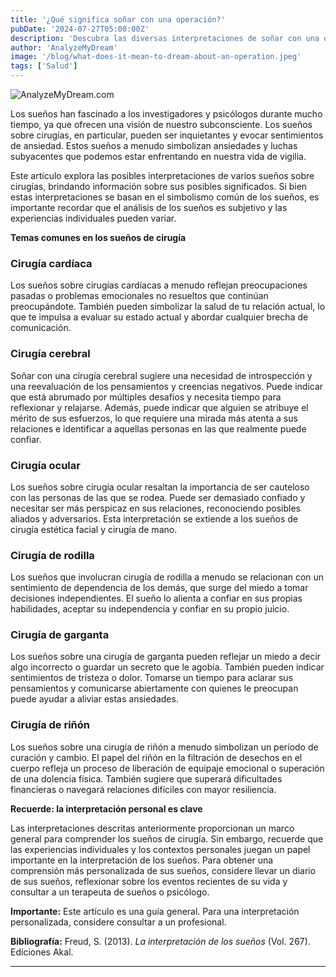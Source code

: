 ```yaml
---
title: '¿Qué significa soñar con una operación?'
pubDate: '2024-07-27T05:00:00Z'
description: 'Descubra las diversas interpretaciones de soñar con una operación, desde cirugías de corazón hasta operaciones de cerebro y riñón.'
author: 'AnalyzeMyDream'
image: '/blog/what-does-it-mean-to-dream-about-an-operation.jpeg'
tags: ['Salud']
---
```


![AnalyzeMyDream.com](/blog/what-does-it-mean-to-dream-about-an-operation.jpeg)


Los sueños han fascinado a los investigadores y psicólogos durante mucho tiempo, ya que ofrecen una visión de nuestro subconsciente. Los sueños sobre cirugías, en particular, pueden ser inquietantes y evocar sentimientos de ansiedad. Estos sueños a menudo simbolizan ansiedades y luchas subyacentes que podemos estar enfrentando en nuestra vida de vigilia. 

Este artículo explora las posibles interpretaciones de varios sueños sobre cirugías, brindando información sobre sus posibles significados. Si bien estas interpretaciones se basan en el simbolismo común de los sueños, es importante recordar que el análisis de los sueños es subjetivo y las experiencias individuales pueden variar. 

**Temas comunes en los sueños de cirugía**

### Cirugía cardíaca

Los sueños sobre cirugías cardíacas a menudo reflejan preocupaciones pasadas o problemas emocionales no resueltos que continúan preocupándote. También pueden simbolizar la salud de tu relación actual, lo que te impulsa a evaluar su estado actual y abordar cualquier brecha de comunicación. 

### Cirugía cerebral

Soñar con una cirugía cerebral sugiere una necesidad de introspección y una reevaluación de los pensamientos y creencias negativos. Puede indicar que está abrumado por múltiples desafíos y necesita tiempo para reflexionar y relajarse. Además, puede indicar que alguien se atribuye el mérito de sus esfuerzos, lo que requiere una mirada más atenta a sus relaciones e identificar a aquellas personas en las que realmente puede confiar. 

### Cirugía ocular

Los sueños sobre cirugía ocular resaltan la importancia de ser cauteloso con las personas de las que se rodea. Puede ser demasiado confiado y necesitar ser más perspicaz en sus relaciones, reconociendo posibles aliados y adversarios. Esta interpretación se extiende a los sueños de cirugía estética facial y cirugía de mano. 

### Cirugía de rodilla

Los sueños que involucran cirugía de rodilla a menudo se relacionan con un sentimiento de dependencia de los demás, que surge del miedo a tomar decisiones independientes. El sueño lo alienta a confiar en sus propias habilidades, aceptar su independencia y confiar en su propio juicio. 

### Cirugía de garganta

Los sueños sobre una cirugía de garganta pueden reflejar un miedo a decir algo incorrecto o guardar un secreto que le agobia. También pueden indicar sentimientos de tristeza o dolor. Tomarse un tiempo para aclarar sus pensamientos y comunicarse abiertamente con quienes le preocupan puede ayudar a aliviar estas ansiedades.

### Cirugía de riñón

Los sueños sobre una cirugía de riñón a menudo simbolizan un período de curación y cambio. El papel del riñón en la filtración de desechos en el cuerpo refleja un proceso de liberación de equipaje emocional o superación de una dolencia física. También sugiere que superará dificultades financieras o navegará relaciones difíciles con mayor resiliencia.

**Recuerde: la interpretación personal es clave**

Las interpretaciones descritas anteriormente proporcionan un marco general para comprender los sueños de cirugía. Sin embargo, recuerde que las experiencias individuales y los contextos personales juegan un papel importante en la interpretación de los sueños. Para obtener una comprensión más personalizada de sus sueños, considere llevar un diario de sus sueños, reflexionar sobre los eventos recientes de su vida y consultar a un terapeuta de sueños o psicólogo. 

**Importante:** Este artículo es una guía general. Para una interpretación personalizada, considere consultar a un profesional.

**Bibliografía:** Freud, S. (2013). *La interpretación de los sueños* (Vol. 267). Ediciones Akal.

---